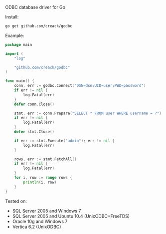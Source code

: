 ODBC database driver for Go

Install:
```bash
go get github.com/creack/godbc
```

Example:

```go
package main

import (
	"log"

	"github.com/creack/godbc"
)

func main() {
	conn, err := godbc.Connect("DSN=dsn;UID=user;PWD=password")
	if err != nil {
		log.Fatal(err)
	}
	defer conn.Close()

	stmt, err := conn.Prepare("SELECT * FROM user WHERE username = ?")
	if err != nil {
		log.Fatal(err)
	}
	defer stmt.Close()

	if err := stmt.Execute("admin"); err != nil {
		log.Fatal(err)
	}

	rows, err := stmt.FetchAll()
	if err != nil {
		log.Fatal(err)
	}
	for i, row := range rows {
		println(i, row)
	}
}
```

Tested on:
- SQL Server 2005 and Windows 7
- SQL Server 2005 and Ubuntu 10.4 (UnixODBC+FreeTDS)
- Oracle 10g and Windows 7
- Vertica 6.2 (UnixODBC)
